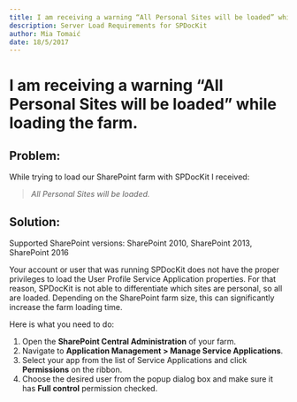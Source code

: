 ```yaml
---
title: I am receiving a warning “All Personal Sites will be loaded” while loading the farm.
description: Server Load Requirements for SPDocKit
author: Mia Tomaić
date: 18/5/2017
---
```


# I am receiving a warning “All Personal Sites will be loaded” while loading the farm.

## Problem:
While trying to load our SharePoint farm with SPDocKit I received:
> *All Personal Sites will be loaded.*

## Solution:
Supported SharePoint versions: SharePoint 2010, SharePoint 2013, SharePoint 2016

Your account or user that was running SPDocKit does not have the proper privileges to load the User Profile Service Application properties. For that reason, SPDocKit is not able to differentiate which sites are personal, so all are loaded. Depending on the SharePoint farm size, this can significantly increase the farm loading time.

Here is what you need to do:
1. Open the **SharePoint Central Administration** of your farm.
2. Navigate to **Application Management > Manage Service Applications**.
3. Select your app from the list of Service Applications and click **Permissions** on the ribbon.
4. Choose the desired user from the popup dialog box and make sure it has **Full control** permission checked.